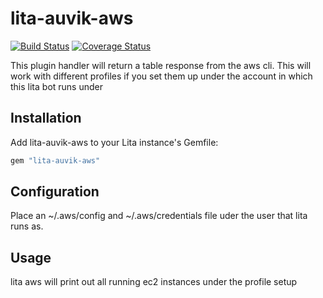 # lita-auvik-aws

[![Build Status](https://travis-ci.org/auvik/lita-auvik-aws.svg?branch=master)](https://travis-ci.org/auvik/lita-auvik-aws)
[![Coverage Status](https://coveralls.io/repos/auvik/lita-auvik-aws/badge.svg?branch=master&service=github)](https://coveralls.io/github/auvik/lita-auvik-aws?branch=master)

This plugin handler will return a table response from the aws cli.  This will work with different profiles if you set them up under the
account in which this lita bot runs under

## Installation

Add lita-auvik-aws to your Lita instance's Gemfile:

``` ruby
gem "lita-auvik-aws"
```

## Configuration

Place an ~/.aws/config and ~/.aws/credentials file uder the user that lita runs as.

## Usage

lita aws <profile> will print out all running ec2 instances under the profile setup 
